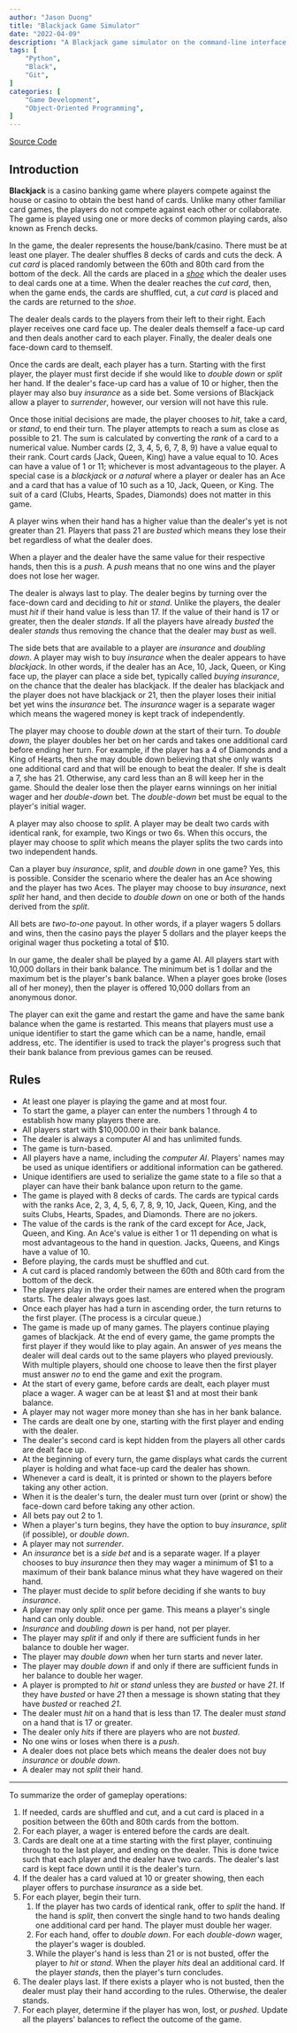 ```yaml
---
author: "Jason Duong"
title: "Blackjack Game Simulator"
date: "2022-04-09"
description: "A Blackjack game simulator on the command-line interface."
tags: [
    "Python",
    "Black",
    "Git",
]
categories: [
    "Game Development",
    "Object-Oriented Programming",
]
---
```


[Source Code](https://github.com/ben-my-to/CPSC-386/tree/main/projects/blackjack)

## Introduction

__Blackjack__ is a casino banking game where players compete against the house or casino to obtain the best hand of cards. Unlike many other familiar card games, the players do not compete against each other or collaborate. The game is played using one or more decks of common playing cards, also known as French decks.

In the game, the dealer represents the house/bank/casino. There must be at least one player. The dealer shuffles 8 decks of cards and cuts the deck. A _cut card_ is placed randomly between the 60th and 80th card from the bottom of the deck. All the cards are placed in a [_shoe_](https://en.wikipedia.org/wiki/Shoe_(cards)) which the dealer uses to deal cards one at a time. When the dealer reaches the _cut card_, then, when the game ends, the cards are shuffled, cut, a _cut card_ is placed and the cards are returned to the _shoe_.

The dealer deals cards to the players from their left to their right. Each player receives one card face up. The dealer deals themself a face-up card and then deals another card to each player. Finally, the dealer deals one face-down card to themself.

Once the cards are dealt, each player has a turn. Starting with the first player, the player must first decide if she would like to _double down_ or _split_ her hand. If the dealer's face-up card has a value of 10 or higher, then the player may also buy _insurance_ as a side bet. Some versions of Blackjack allow a player to _surrender_, however, our version will not have this rule.

Once those initial decisions are made, the player chooses to _hit_, take a card, or _stand_, to end their turn. The player attempts to reach a sum as close as possible to 21. The sum is calculated by converting the _rank_ of a card to a numerical value. Number cards (2, 3, 4, 5, 6, 7, 8, 9) have a value equal to their rank. Court cards (Jack, Queen, King) have a value equal to 10. Aces can have a value of 1 or 11; whichever is most advantageous to the player. A special case is a _blackjack_ or _a natural_ where a player or dealer has an Ace and a card that has a value of 10 such as a 10, Jack, Queen, or King. The suit of a card (Clubs, Hearts, Spades, Diamonds) does not matter in this game.

A player wins when their hand has a higher value than the dealer's yet is not greater than 21. Players that pass 21 are _busted_ which means they lose their bet regardless of what the dealer does.

When a player and the dealer have the same value for their respective hands, then this is a _push_. A _push_ means that no one wins and the player does not lose her wager.

The dealer is always last to play. The dealer begins by turning over the face-down card and deciding to _hit_ or _stand_. Unlike the players, the dealer must _hit_ if their hand value is less than 17. If the value of their hand is 17 or greater, then the dealer _stands_. If all the players have already _busted_ the dealer _stands_ thus removing the chance that the dealer may _bust_ as well.

The side bets that are available to a player are _insurance_ and _doubling down_. A player may wish to buy _insurance_ when the dealer appears to have _blackjack_. In other words, if the dealer has an Ace, 10, Jack, Queen, or King face up, the player can place a side bet, typically called _buying insurance_, on the chance that the dealer has blackjack. If the dealer has blackjack and the player does not have blackjack or 21, then the player loses their initial bet yet wins the _insurance_ bet. The _insurance_ wager is a separate wager which means the wagered money is kept track of independently.

The player may choose to _double down_ at the start of their turn. To _double down_, the player doubles her bet on her cards and takes one additional card before ending her turn. For example, if the player has a 4 of Diamonds and a King of Hearts, then she may double down believing that she only wants one additional card and that will be enough to beat the dealer. If she is dealt a 7, she has 21. Otherwise, any card less than an 8 will keep her in the game. Should the dealer lose then the player earns winnings on her initial wager and her _double-down_ bet. The _double-down_ bet must be equal to the player's initial wager.

A player may also choose to _split_. A player may be dealt two cards with identical rank, for example, two Kings or two 6s. When this occurs, the player may choose to _split_ which means the player splits the two cards into two independent hands.

Can a player buy _insurance_, _split_, and _double down_ in one game? Yes, this is possible. Consider the scenario where the dealer has an Ace showing and the player has two Aces. The player may choose to buy _insurance_, next _split_ her hand, and then decide to _double down_ on one or both of the hands derived from the _split_.

All bets are _two-to-one_ payout. In other words, if a player wagers 5 dollars and wins, then the casino pays the player 5 dollars and the player keeps the original wager thus pocketing a total of $10.

In our game, the dealer shall be played by a game AI. All players start with 10,000 dollars in their bank balance. The minimum bet is 1 dollar and the maximum bet is the player's bank balance. When a player goes broke (loses all of her money), then the player is offered 10,000 dollars from an anonymous donor.

The player can exit the game and restart the game and have the same bank balance when the game is restarted. This means that players must use a unique identifier to start the game which can be a name, handle, email address, etc. The identifier is used to track the player's progress such that their bank balance from previous games can be reused.

## Rules

* At least one player is playing the game and at most four.
* To start the game, a player can enter the numbers 1 through 4 to establish how many players there are.
* All players start with $10,000.00 in their bank balance.
* The dealer is always a computer AI and has unlimited funds.
* The game is turn-based.
* All players have a name, including the _computer AI_. Players' names may be used as unique identifiers or additional information can be gathered.
* Unique identifiers are used to serialize the game state to a file so that a player can have their bank balance upon return to the game.
* The game is played with 8 decks of cards. The cards are typical cards with the ranks Ace, 2, 3, 4, 5, 6, 7, 8, 9, 10, Jack, Queen, King, and the suits Clubs, Hearts, Spades,  and Diamonds. There are no jokers.
* The value of the cards is the rank of the card except for Ace, Jack, Queen, and King. An Ace's value is either 1 or 11 depending on what is most advantageous to the hand in question. Jacks, Queens, and Kings have a value of 10.
* Before playing, the cards must be shuffled and cut.
* A cut card is placed randomly between the 60th and 80th card from the bottom of the deck.
* The players play in the order their names are entered when the program starts. The dealer always goes last.
* Once each player has had a turn in ascending order, the turn returns to the first player. (The process is a circular queue.)
* The game is made up of many games. The players continue playing games of blackjack. At the end of every game, the game prompts the first player if they would like to play again. An answer of _yes_ means the dealer will deal cards out to the same players who played previously. With multiple players, should one choose to leave then the first player must answer _no_ to end the game and exit the program.
* At the start of every game, before cards are dealt, each player must place a wager. A wager can be at least $1 and at most their bank balance.
* A player may not wager more money than she has in her bank balance.
* The cards are dealt one by one, starting with the first player and ending with the dealer.
* The dealer's second card is kept hidden from the players all other cards are dealt face up.
* At the beginning of every turn, the game displays what cards the current player is holding and what face-up card the dealer has shown.
* Whenever a card is dealt, it is printed or shown to the players before taking any other action.
* When it is the dealer's turn, the dealer must turn over (print or show) the face-down card before taking any other action.
* All bets pay out 2 to 1.
* When a player's turn begins, they have the option to buy _insurance_, _split_ (if possible), or _double down_.
* A player may not _surrender_.
* An _insurance_ bet is a _side bet_ and is a separate wager. If a player chooses to buy _insurance_ then they may wager a minimum of $1 to a maximum of their bank balance minus what they have wagered on their hand.
* The player must decide to _split_ before deciding if she wants to buy _insurance_.
* A player may only _split_ once per game. This means a player's single hand can only double.
* _Insurance_ and _doubling down_ is per hand, not per player.
* The player may _split_ if and only if there are sufficient funds in her balance to double her wager.
* The player may _double down_ when her turn starts and never later.
* The player may _double down_ if and only if there are sufficient funds in her balance to double her wager.
* A player is prompted to _hit_ or _stand_ unless they are _busted_ or have _21_. If they have _busted_ or have _21_ then a message is shown stating that they have _busted_ or reached _21_.
* The dealer must _hit_ on a hand that is less than 17. The dealer must _stand_ on a hand that is 17 or greater.
* The dealer only _hits_ if there are players who are not _busted_.
* No one wins or loses when there is a _push_.
* A dealer does not place bets which means the dealer does not buy _insurance_ or _double down_.
* A dealer may not _split_ their hand.

---

To summarize the order of gameplay operations:
1. If needed, cards are shuffled and cut, and a cut card is placed in a position between the 60th and 80th cards from the bottom.
1. For each player, a wager is entered before the cards are dealt.
1. Cards are dealt one at a time starting with the first player, continuing through to the last player, and ending on the dealer. This is done twice such that each player and the dealer have two cards. The dealer's last card is kept face down until it is the dealer's turn.
1. If the dealer has a card valued at 10 or greater showing, then each player offers to purchase _insurance_ as a side bet.
1. For each player, begin their turn.
    1. If the player has two cards of identical rank, offer to _split_ the hand. If the hand is _split_, then convert the single hand to two hands dealing one additional card per hand. The player must double her wager.
    1. For each hand, offer to _double down_. For each _double-down_ wager, the player's wager is doubled.
    1. While the player's hand is less than 21 or is not busted, offer the player to _hit_ or _stand_. When the player _hits_ deal an additional card. If the player _stands_, then the player's turn concludes.
1. The dealer plays last. If there exists a player who is not busted, then the dealer must play their hand according to the rules. Otherwise, the dealer stands.
1. For each player, determine if the player has won, lost, or _pushed_. Update all the players' balances to reflect the outcome of the game.

